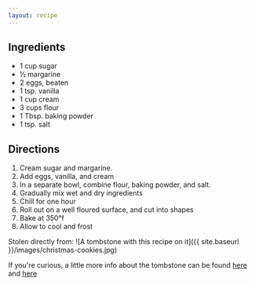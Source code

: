 ```yaml
---
layout: recipe
---
```


## Ingredients

- 1 cup sugar
- &frac12; margarine
- 2 eggs, beaten
- 1 tsp. vanilla
- 1 cup cream
- 3 cups flour
- 1 Tbsp. baking powder
- 1 tsp. salt
 
## Directions

1. Cream sugar and margarine.
2. Add eggs, vanilla, and cream
3. In a separate bowl, combine flour, baking powder, and salt.
4. Gradually mix wet and dry ingredients
5. Chill for one hour
6. Roll out on a well floured surface, and cut into shapes
7. Bake at 350&deg;f
8. Allow to cool and frost

Stolen directly from: ![A tombstone with this recipe on it]({{ site.baseurl }}/images/christmas-cookies.jpg)

If you're curious, a little more info about the tombstone can be found [here](http://wcfcourier.com/news/local/iowa-cookie-recipe-memorialized-on-gravestone/article_43d424d4-4e17-11e2-8654-0019bb2963f4.html) and [here](http://www.thegazette.com/2012/12/24/family-cookie-recipe-stands-the-test-of-time)